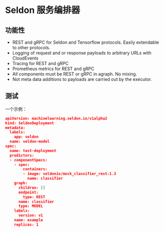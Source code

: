 # Seldon 服务编排器

## 功能性

 * REST and gRPC for Seldon and Tensorflow protocols. Easily extendable to other protocols.
 * Logging of request and or response payloads to arbitrary URLs with CloudEvents
 * Tracing for REST and gRPC
 * Prometheus metrics for REST and gRPC
 * All components must be REST or gRPC in agraph. No mixing.
 * Not meta data additions to payloads are carried out by the executor.


## 测试

一个示例：

```JSON
apiVersion: machinelearning.seldon.io/v1alpha2
kind: SeldonDeployment
metadata:
  labels:
    app: seldon
  name: seldon-model
spec:
  name: test-deployment
  predictors:
  - componentSpecs:
    - spec:
        containers:
        - image: seldonio/mock_classifier_rest:1.3
          name: classifier
    graph:
      children: []
      endpoint:
        type: REST
      name: classifier
      type: MODEL
    labels:
      version: v1
    name: example
    replicas: 1

```
 
